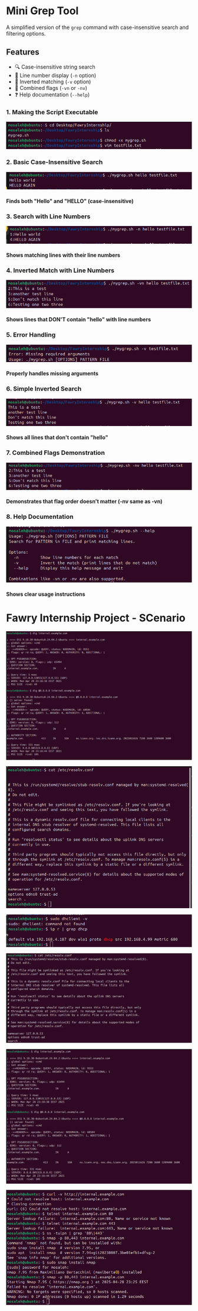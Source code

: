 # Mini Grep Tool

A simplified version of the `grep` command with case-insensitive search and filtering options.

## Features
- 🔍 Case-insensitive string search
- 🔢 Line number display (`-n` option)
- 🔄 Inverted matching (`-v` option)
- 🧩 Combined flags (`-vn` or `-nv`)
- ❓ Help documentation (`--help`)


### 1. Making the Script Executable

![Screenshot 1](screens/1.png)



### 2. Basic Case-Insensitive Search
![Screenshot](screens/2.png)

#### Finds both "Hello" and "HELLO" (case-insensitive)




### 3. Search with Line Numbers
![Screenshot](screens/3.png)

#### Shows matching lines with their line numbers


   
### 4. Inverted Match with Line Numbers
![Screenshot](screens/4.png)

#### Shows lines that DON'T contain "hello" with line numbers




### 5. Error Handling
![Screenshot](screens/5.png)

#### Properly handles missing arguments




### 6. Simple Inverted Search
![Screenshot](screens/6.png)

#### Shows all lines that don't contain "hello"




### 7. Combined Flags Demonstration
![Screenshot](screens/7.png)

#### Demonstrates that flag order doesn't matter (-nv same as -vn)




### 8. Help Documentation
![Screenshot](screens/8.png)

#### Shows clear usage instructions


    


# Fawry Internship Project - SCenario 


![Screenshot](screens/2.1.png)




![Screenshot](screens/2.2.png)




![Screenshot](screens/2.3.png)





![Screenshot](screens/2.4.png)




![Screenshot](screens/2.5.png)





![Screenshot](screens/2,6.png)




